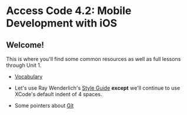 # Access Code 4.2: Mobile Development with iOS

## Welcome!

This is where you'll find some common resources as well as full lessons through Unit 1.

- [Vocabulary](resources/vocabulary.md)

- Let's use Ray Wenderlich's [Style Guide](https://github.com/raywenderlich/swift-style-guide)
	**except** we'll continue to use XCode's default indent of 4 spaces.

- Some pointers about [Git](resources/git.md)